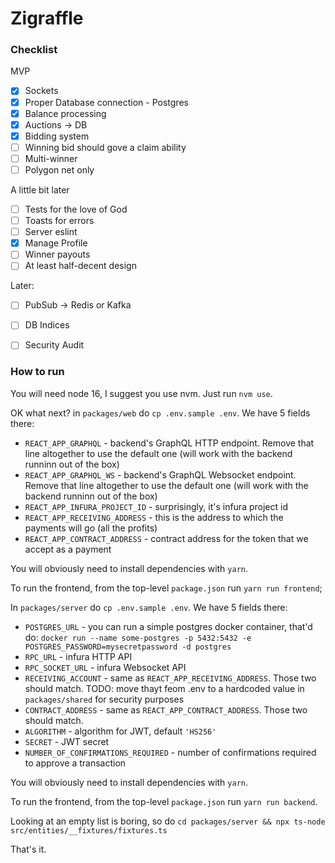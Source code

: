 # Zigraffle

### Checklist

MVP
- [x] Sockets
- [x] Proper Database connection - Postgres
- [x] Balance processing
- [x] Auctions -> DB
- [x] Bidding system
- [ ] Winning bid should gove a claim ability
- [ ] Multi-winner
- [ ] Polygon net only

A little bit later
- [ ] Tests for the love of God
- [ ] Toasts for errors
- [ ] Server eslint
- [x] Manage Profile
- [ ] Winner payouts
- [ ] At least half-decent design

Later:
- [ ] PubSub -> Redis or Kafka
- [ ] DB Indices
- [ ] Security Audit


### How to run

You will need node 16, I suggest you use nvm. Just run `nvm use`.

OK what next? in `packages/web` do `cp .env.sample .env`. We have 5 fields there:

* `REACT_APP_GRAPHQL` - backend's GraphQL HTTP endpoint. Remove that line altogether to use the default one (will work with the backend runninn out of the box)
* `REACT_APP_GRAPHQL_WS` - backend's GraphQL Websocket endpoint. Remove that line altogether to use the default one (will work with the backend runninn out of the box)
* `REACT_APP_INFURA_PROJECT_ID` - surprisingly, it's infura project id
* `REACT_APP_RECEIVING_ADDRESS` - this is the address to which the payments will go (all the profits)
* `REACT_APP_CONTRACT_ADDRESS` - contract address for the token that we accept as a payment

You will obviously need to install dependencies with `yarn`.

To run the frontend, from the top-level `package.json` run `yarn run frontend`;

In `packages/server` do `cp .env.sample .env`. We have 5 fields there:

* `POSTGRES_URL` - you can run a simple postgres docker container, that'd do: `docker run --name some-postgres -p 5432:5432 -e POSTGRES_PASSWORD=mysecretpassword -d postgres`
* `RPC_URL` - infura HTTP API
* `RPC_SOCKET_URL` - infura Websocket API
* `RECEIVING_ACCOUNT` - same as `REACT_APP_RECEIVING_ADDRESS`. Those two should match. TODO: move thayt feom .env to a hardcoded value in `packages/shared` for security purposes 
* `CONTRACT_ADDRESS` - same as `REACT_APP_CONTRACT_ADDRESS`. Those two should match.
* `ALGORITHM` - algorithm for JWT, default `'HS256'`
* `SECRET` - JWT secret
* `NUMBER_OF_CONFIRMATIONS_REQUIRED` - number of confirmations required to approve a transaction


You will obviously need to install dependencies with `yarn`.

To run the frontend, from the top-level `package.json` run `yarn run backend`.

Looking at an empty list is boring, so do `cd packages/server && npx ts-node src/entities/__fixtures/fixtures.ts`

That's it.
